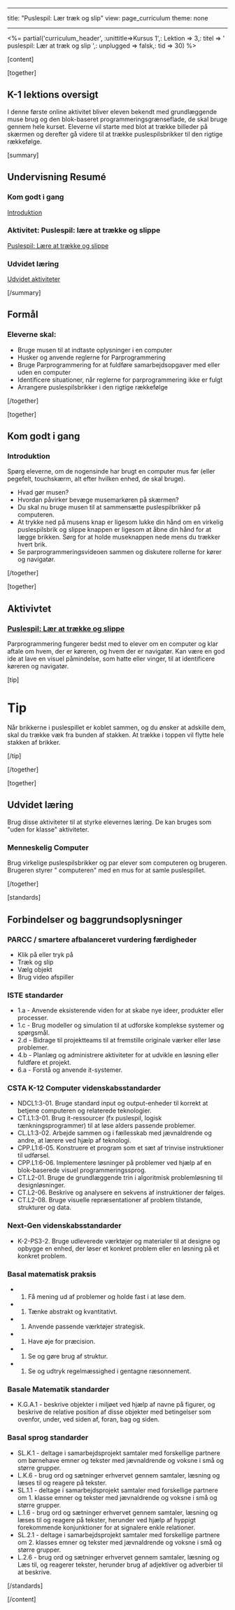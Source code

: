 * * *

title: "Puslespil: Lær træk og slip" view: page_curriculum theme: none

* * *

<%= partial('curriculum_header', :unittitle=>Kursus 1',: Lektion => 3,: titel => ' puslespil: Lær at træk og slip ',: unplugged => falsk,: tid => 30) %>

[content]

[together]

## K-1 lektions oversigt

I denne første online aktivitet bliver eleven bekendt med grundlæggende muse brug og den blok-baseret programmeringsgrænseflade, de skal bruge gennem hele kurset. Eleverne vil starte med blot at trække billeder på skærmen og derefter gå videre til at trække puslespilsbrikker til den rigtige rækkefølge.

[summary]

## Undervisning Resumé

### **Kom godt i gang**

[Introduktion](#GetStarted)   


### **Aktivitet: Puslespil: lære at trække og slippe**

[Puslespil: Lære at trække og slippe](#Activity)

### **Udvidet læring**

[Udvidet aktiviteter](#Extended)

[/summary]

## Formål

### Eleverne skal:

  * Bruge musen til at indtaste oplysninger i en computer
  * Husker og anvende reglerne for Parprogrammering
  * Bruge Parprogrammering for at fuldføre samarbejdsopgaver med eller uden en computer
  * Identificere situationer, når reglerne for parprogrammering ikke er fulgt
  * Arrangere puslespilsbrikker i den rigtige rækkefølge

[/together]

[together]

## Kom godt i gang

### <a name="GetStarted"></a>Introduktion

Spørg eleverne, om de nogensinde har brugt en computer mus før (eller pegefelt, touchskærm, alt efter hvilken enhed, de skal bruge).

  * Hvad gør musen?
  * Hvordan påvirker bevæge musemarkøren på skærmen?
  * Du skal nu bruge musen til at sammensætte puslespilbrikker på computeren.
  * At trykke ned på musens knap er ligesom lukke din hånd om en virkelig puslespilsbrik og slippe knappen er ligesom at åbne din hånd for at lægge brikken. Sørg for at holde museknappen nede mens du trækker hvert brik.
  * Se parprogrammeringsvideoen sammen og diskutere rollerne for kører og navigatør.

[/together]

[together]

## Aktivivtet

### <a name="Activity"></a>[Puslespil: Lær at trække og slippe](http://learn.letron.vip/s/course1/stage/3/puzzle/1)

Parprogrammering fungerer bedst med to elever om en computer og klar aftale om hvem, der er køreren, og hvem der er navigatør. Kan være en god ide at lave en visuel påmindelse, som hatte eller vinger, til at identificere køreren og navigatør.

[tip]

# Tip

Når brikkerne i puslespillet er koblet sammen, og du ønsker at adskille dem, skal du trække væk fra bunden af stakken. At trække i toppen vil flytte hele stakken af brikker.

[/tip]

[/together]

<!--(this is left in here as an example of how to include an image in Markdown)
![](binaryphoto.png) -->

[together]

## Udvidet læring

<a name="Extended"></a>Brug disse aktiviteter til at styrke elevernes læring. De kan bruges som "uden for klasse" aktiviteter.

### Menneskelig Computer

Brug virkelige puslespilsbrikker og par elever som computeren og brugeren. Brugeren styrer " computeren" med en mus for at samle puslespillet.

[/together]

[standards]

## Forbindelser og baggrundsoplysninger

### PARCC / smartere afbalanceret vurdering færdigheder

  * Klik på eller tryk på
  * Træk og slip
  * Vælg objekt
  * Brug video afspiller

### ISTE standarder

  * 1.a - Anvende eksisterende viden for at skabe nye ideer, produkter eller processer.
  * 1.c - Brug modeller og simulation til at udforske komplekse systemer og spørgsmål.
  * 2.d - Bidrage til projektteams til at fremstille originale værker eller løse problemer.
  * 4.b - Planlæg og administrere aktiviteter for at udvikle en løsning eller fuldføre et projekt.
  * 6.a - Forstå og anvende it-systemer.

### CSTA K-12 Computer videnskabsstandarder

  * NDCL1:3-01. Bruge standard input og output-enheder til korrekt at betjene computeren og relaterede teknologier.
  * CT.L1:3-01. Brug it-ressourcer (fx puslespil, logisk tænkningsprogrammer) til at løse alders passende problemer.
  * CL.L1:3-02. Arbejde sammen og i fællesskab med jævnaldrende og andre, at lærere ved hjælp af teknologi.
  * CPP.L1:6-05. Konstruere et program som et sæt af trinvise instruktioner til udførsel.
  * CPP.L1:6-06. Implementere løsninger på problemer ved hjælp af en blok-baserede visuel programmeringssprog.
  * CT.L2-01. Bruge de grundlæggende trin i algoritmisk problemløsning til designløsninger.
  * CT.L2-06. Beskrive og analysere en sekvens af instruktioner der følges.
  * CT.L2-08. Bruge visuelle repræsentationer af problem tilstande, strukturer og data.

### Next-Gen videnskabsstandarder

  * K-2-PS3-2. Bruge udleverede værktøjer og materialer til at designe og opbygge en enhed, der løser et konkret problem eller en løsning på et konkret problem. 

### Basal matematisk praksis

  *   1. Få mening ud af problemer og holde fast i at løse dem.
  *   1. Tænke abstrakt og kvantitativt.
  *   1. Anvende passende værktøjer strategisk.
  *   1. Have øje for præcision.
  *   1. Se og gøre brug af struktur.
  *   1. Se og udtryk regelmæssighed i gentagne ræsonnement.

### Basale Matematik standarder

  * K.G.A.1 - beskrive objekter i miljøet ved hjælp af navne på figurer, og beskrive de relative position af disse objekter med betingelser som ovenfor, under, ved siden af, foran, bag og siden.

### Basal sprog standarder

  * SL.K.1 - deltage i samarbejdsprojekt samtaler med forskellige partnere om børnehave emner og tekster med jævnaldrende og voksne i små og større grupper.
  * L.K.6 - brug ord og sætninger erhvervet gennem samtaler, læsning og læses til og reagere på tekster.
  * SL.1.1 - deltage i samarbejdsprojekt samtaler med forskellige partnere om 1. klasse emner og tekster med jævnaldrende og voksne i små og større grupper.
  * L.1.6 - brug ord og sætninger erhvervet gennem samtaler, læsning og læses til og reagere på tekster, herunder ved hjælp af hyppigt forekommende konjunktioner for at signalere enkle relationer.
  * SL.2.1 - deltage i samarbejdsprojekt samtaler med forskellige partnere om 2. klasses emner og tekster med jævnaldrende og voksne i små og større grupper.
  * L.2.6 - brug ord og sætninger erhvervet gennem samtaler, læsning og Læs til, og reagerer tekster, herunder brug af adjektiver og adverbier til at beskrive.

[/standards]

[/content]

<link rel="stylesheet" type="text/css" href="../docs/morestyle.css" />